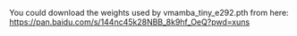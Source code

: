 You could download the weights used by vmamba_tiny_e292.pth from here: https://pan.baidu.com/s/144nc45k28NBB_8k9hf_OeQ?pwd=xuns
